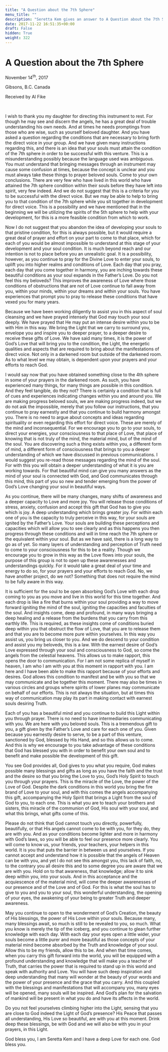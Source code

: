 ```yaml
---
title: "A Question about the 7th Sphere"
menu_title: ""
description: "Seretta Kem gives an answer to A Question about the 7th Sphere"
date: 2017-11-22 16:51:35+00:00
draft: False
hidden: True
weight: 322
---
```

# A Question about the 7th Sphere

November 14<sup>th</sup>, 2017

Gibsons, B.C. Canada

Received by Al Fike

 

I wish to thank you my daughter for directing this instrument to rest. For though he may see and discern the angels, he has a great deal of trouble understanding his own needs. And at times he needs promptings from those who are wise, such as yourself beloved daughter. And you have asked a question regarding the conditions that are necessary to bring forth the direct voice in your group. And we have given many instructions regarding this, and there is an idea that your souls must attain the condition of the 7th sphere in order to be successful with this venture. This is a misunderstanding possibly because the language used was ambiguous. You must understand that bringing messages through an instrument may cause some confusion at times, because the concept is unclear and you must always take these things to prayer beloved souls. Come to your own conclusions. There are very few who have lived in this world who have attained the 7th sphere condition within their souls before they have left into spirit, very few indeed. And we do not suggest that this is a criteria for you to be successful with the direct voice. But we may be able to help to bring you to that condition of the 7th sphere while you sit together in development for direct voice. This is a possibility and we have mentioned that in the beginning we will be utilizing the spirits of the 5th sphere to help with your development, for this is a more feasible condition from which to work. 

Now I do not suggest that you abandon the idea of developing your souls to that pristine condition, for this is always possible, but it would require a great deal of prayer and effort on your part to come to that place, which for each of you would be almost impossible to understand at this stage of your development and your soul condition. It is much beyond reach and our intention is not to place before you an unrealistic goal. It is a possibility, however, as you continue to pray for the Divine Love to enter your souls, to uplift you into higher realms and conditions of Love. Each day that you pray, each day that you come together in harmony, you are inching towards these beautiful conditions as your soul expands in the Father’s Love. Do you not feel this my beloveds? This improves the awareness of Love where those conditions of obstructions that are not of Love continue to fall away from you, within your minds, within your dreams and within your souls. You have experiences that prompt you to pray to release these conditions that have vexed you for many years. 

Because we have been working diligently to assist you in this aspect of soul cleansing and we have prayed intensely that God may touch your soul deeply. We have prayed that He may put an intense desire within you to be with Him in this way. We bring the Light that we carry to surround you, envelope you and inspire you to deeper prayer, to a deeper desire to receive these gifts of Love. We have said many times, it is the power of God’s Love that will bring you to the condition, the Light, the energetic qualities and aspects that are required to bring about the manifestations of direct voice. Not only in a darkened room but outside of the darkened room. As to what level we may obtain, is dependent upon your prayers and your efforts to reach God.

I would say now that you have obtained something close to the 4th sphere in some of your prayers in the darkened room. As such, you have experienced many things, for many things are possible in this condition. And they feel tangible, do they not? There is certainly a condition that is full of cues and experiences indicating changes within you and around you. We are making progress beloved souls, we are making progress indeed, but we do not ask the impossible, merely that you follow our instructions, that you continue to pray earnestly and that you continue to build harmony amongst you. There is no need to argue about concepts and ideas regarding spirituality or even regarding this effort for direct voice. These are merely of the mind and inconsequential. For we encourage you to go to your souls, to direct your energies, your consciousness to that place of Love, that place of knowing that is not truly of the mind, the material mind, but of the mind of the soul. You are discovering such a thing exists within you, a different form of mind, a different form of consciousness that brings to you a deeper understanding of which we have discussed in previous communications. I would suggest you re-read those messages regarding the mind of the soul. For with this you will obtain a deeper understanding of what it is you are working towards. For that beautiful mind can give you many answers as the mind of your soul is connected with God, and God communicates through this mind, this part of you so new and tender emerging from the power of God’s Love changing your soul in beautiful ways. 

As you continue, there will be many changes, many shifts of awareness and a deeper capacity to Love and more joy. You will release those conditions of stress, anxiety, confusion and accept this gift that God has to give you which is joy. A deep understanding which brings greater joy. For within each one of you is the capacity to truly perceive in this way, for your souls are ignited by the Father’s Love. Your souls are building these perceptions and capacities which will allow you to see clearly and as this happens you then progress through these conditions and will in time reach the 7th sphere or the equivalent within your soul. But as we have said, there is a long way to go as of yet. So many layers of understanding and perception of Truth need to come to your consciousness for this to be a reality. Though we encourage you to grow in this way as the Love flows into your souls, the purpose of this group is not to open up these awarenesses and understandings quickly. For it would take a great deal of your time and energy to do so, for your prayers and your efforts to reach God. No, we have another project, do we not? Something that does not require the mind to be fully aware in this way. 

It is sufficient for the soul to be open absorbing God’s Love with each drop coming to you as you move and live in this world for this time together. And each drop is like a fire that burns within your soul providing a way to move forward igniting the mind of the soul, igniting the capacities and faculties of the soul. And insights come, deep and profound, in many ways bringing a deep healing and a release from the burdens that you carry from this earthly life. This is required, as these insights come of conditions buried deep within you that obstruct the flow of Love, that you are to release them and that you are to become more pure within yourselves. In this way you assist us, you bring us closer to you. And we do descend to your condition and assist you my beloveds, this is a law. With the earnest desire of God’s Love expressed through your soul and consciousness to God, so come the angels from the celestial heavens. This allows us to make rapport, this opens the door to communication. For I am not some replica of myself in heaven, I am who I am with you at this moment in rapport with you. I am here and I have been able to make this rapport because of your efforts and desires. God allows this condition to manifest and be with you so that we may communicate and be together this moment. There may also be times in various circles and groups where spirits of lower planes may communicate on behalf of our efforts. This is not always the situation, but at times this way of communication may play its part in making contact with earnest souls desiring Truth. 

Each of you has a beautiful mind and you continue to build this Light within you through prayer. There is no need to have intermediaries communicating with you. We are here with you beloved souls. This is a tremendous gift to you, a gift given by the Father’s Love and care for each one of you. Given because you earnestly desire to serve, to be a part of this venture, sanctioned by God, blessed by His Hand, and so this allows us to come. And this is why we encourage to you take advantage of these conditions that God has blessed you with in order to benefit your own soul and to benefit and make possible the development of this gift. 

You see God provides all, God gives to you what you require, God makes possible many blessings and gifts as long as you have the faith and the trust and the desire so that you bring the Love to you, God’s Holy Spirit to touch you through your prayers. This is the miracle of the Love, the power of the Love of God. Despite the dark conditions in this world you bring the fire brand of Love to your soul, and with this comes the angels accompanying this gift, accompanying the Holy Spirit that brings a Light from the soul of God to you, to each one. This is what you are to teach your brothers and sisters, this miracle of the communion of God, His soul with your soul, and what this brings, what gifts come of this. 

Please do not think that God cannot touch you directly, powerfully, beautifully, or that His angels cannot come to be with you, for they do, they are with you. And as your conditions become lighter and more in harmony with God’s laws, so you will be able to feel our presence more clearly. You will come to know us, your friends, your teachers, your helpers in this world. It is you that puts the barrier in between us and yourselves. If you cannot accept and understand how it is possible that the angels of Heaven can be with you, and yet I do not see this amongst you, this lack of faith, no, to the contrary you all desire this and to some degree you are aware that we are with you. Hold on to that awareness, that knowledge; allow it to sink deep within you, into your souls. And in this acceptance and the acquiescence of the material mind, will come the deeper awarenesses of our presence and of the Love and of God. For this is what the soul has to give to you and you to your soul, this wonderful understanding, the opening of your eyes, the awakening of your being to greater Truth and deeper awareness. 

May you continue to open to the wonderment of God’s Creation, the beauty of His blessings, the power of His Love within your souls. Because many, many blessings await, so much is still to be revealed to you, so much. What you know is merely the tip of the iceberg, and you continue to glean further knowledge with each day. With each day your eyes open a little wider, your souls become a little purer and more beautiful as those concepts of your material mind become absorbed by the Truth and knowledge of your soul. Allow this to be my friends, allow this to be. And when that time comes, when you carry this gift forward into the world, you will be equipped with a profound understanding and knowledge that will make you a teacher of Truth, that carries the power that is required to stand up in this world and speak with authority and Love. You will have such deep inspiration and deep understanding that many will wonder at the beauty of your words and the power of your presence and the grace that you carry. And this coupled with the blessings and manifestations that will accompany you, many eyes will be opened, many souls will be inspired. And God’s plan for the salvation of mankind will be present in what you do and have its affects in the world. 

Do you not feel yourselves climbing higher into the Light, sensing that you are close to God indeed the Light of God’s presence? His Peace that passes all understanding, His Love so beautiful, are with you at this moment. Drink deep these blessings, be with God and we will also be with you in your prayers, in this Light.

God bless you, I am Seretta Kem and I have a deep Love for each one. God bless you. 